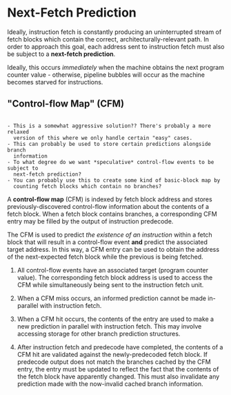 # Next-Fetch Prediction

Ideally, instruction fetch is constantly producing an uninterrupted stream of 
fetch blocks which contain the correct, architecturally-relevant path. 
In order to approach this goal, each address sent to instruction fetch must 
also be subject to a **next-fetch prediction**. 

Ideally, this occurs *immediately* when the machine obtains the next 
program counter value - otherwise, pipeline bubbles will occur as the machine
becomes starved for instructions.

## "Control-flow Map" (CFM)

```admonish note

- This is a somewhat aggressive solution?? There's probably a more relaxed 
  version of this where we only handle certain "easy" cases. 
- This can probably be used to store certain predictions alongside branch
  information
- To what degree do we want *speculative* control-flow events to be subject to 
  next-fetch prediction?
- You can probably use this to create some kind of basic-block map by
  counting fetch blocks which contain no branches?

```

A **control-flow map** (CFM) is indexed by fetch block address and stores 
previously-discovered control-flow information about the contents of a fetch 
block. When a fetch block contains branches, a corresponding CFM entry may 
be filled by the output of instruction predecode. 

The CFM is used to predict *the existence of an instruction* within a fetch 
block that will result in a control-flow event **and** predict the associated
target address. In this way, a CFM entry can be used to obtain the address 
of the next-expected fetch block while the previous is being fetched. 

1. All control-flow events have an associated target (program counter value).
The corresponding fetch block address is used to access the CFM while
simultaneously being sent to the instruction fetch unit.

2. When a CFM miss occurs, an informed prediction cannot be made in-parallel 
with instruction fetch. 

3. When a CFM hit occurs, the contents of the entry are used to make a new 
prediction in parallel with instruction fetch. This may involve accessing 
storage for other branch prediction structures. 

4. After instruction fetch and predecode have completed, the contents of a
CFM hit are validated against the newly-predecoded fetch block. 
If predecode output does not match the branches cached by the CFM entry, the 
entry must be updated to reflect the fact that the contents of the fetch block
have apparently changed. This must also invalidate any prediction made with
the now-invalid cached branch information.


